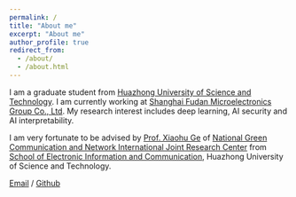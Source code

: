 ```yaml
---
permalink: /
title: "About me"
excerpt: "About me"
author_profile: true
redirect_from: 
  - /about/
  - /about.html
---
```


I am a graduate student from [Huazhong University of Science and Technology](https://www.hust.edu.cn/). I am currently working at [Shanghai Fudan Microelectronics Group Co., Ltd](https://www.fmsh.com/about.shtml). My research interest includes deep learning, AI security and AI interpretability.

I am very fortunate to be advised by [Prof. Xiaohu Ge](http://eic.hust.edu.cn/professor/gexiaohu/index.html) of [National Green Communication and Network International Joint Research Center](http://greencom.hust.edu.cn/) from [School of Electronic Information and Communication](http://ei.hust.edu.cn/), Huazhong University of Science and Technology. 

[Email](chenkai@fmsh.com.cn) / [Github](https://github.com/1208320416)
